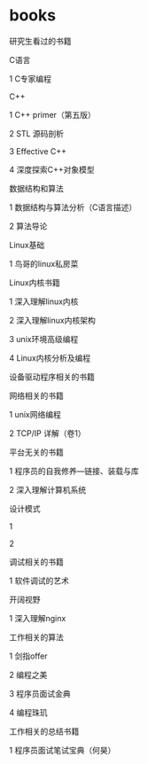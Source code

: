 # books
研究生看过的书籍


C语言

1 C专家编程


C++

1 C++ primer（第五版）

2 STL 源码剖析

3 Effective C++

4 深度探索C++对象模型


数据结构和算法

1 数据结构与算法分析（C语言描述）

2 算法导论

Linux基础

1 鸟哥的linux私房菜


Linux内核书籍

1 深入理解linux内核

2 深入理解linux内核架构

3 unix环境高级编程

4 Linux内核分析及编程


设备驱动程序相关的书籍

网络相关的书籍

1 unix网络编程

2 TCP/IP 详解（卷1）


平台无关的书籍

1 程序员的自我修养—链接、装载与库

2 深入理解计算机系统


设计模式

1 

2 


调试相关的书籍

1 软件调试的艺术


开阔视野

1 深入理解nginx

工作相关的算法

1 剑指offer

2 编程之美

3 程序员面试金典

4 编程珠玑

工作相关的总结书籍

1 程序员面试笔试宝典（何昊）
